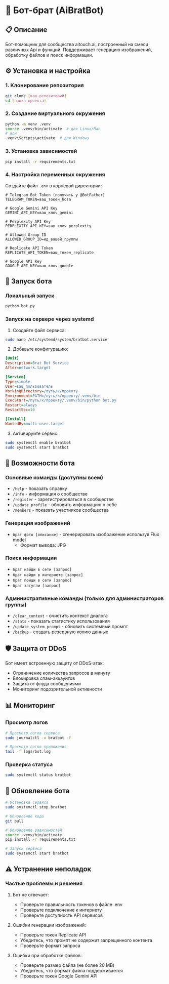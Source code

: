 # 🤖 Бот-брат (AiBratBot)

## 📋 Описание
Бот-помощник для сообщества aitouch.ai, построенный на смеси различных Api  и функций. Поддерживает генерацию изображений, обработку файлов и поиск информации.


## ⚙️ Установка и настройка

### 1. Клонирование репозитория
```bash
git clone [ваш-репозиторий]
cd [папка-проекта]
```

### 2. Создание виртуального окружения
```bash
python -m venv .venv
source .venv/bin/activate  # для Linux/Mac
# или
.venv\Scripts\activate  # для Windows
```

### 3. Установка зависимостей
```bash
pip install -r requirements.txt
```

### 4. Настройка переменных окружения
Создайте файл `.env` в корневой директории:
```env
# Telegram Bot Token (получить у @BotFather)
TELEGRAM_TOKEN=ваш_токен_бота

# Google Gemini API Key
GEMINI_API_KEY=ваш_ключ_gemini

# Perplexity API Key
PERPLEXITY_API_KEY=ваш_ключ_perplexity

# Allowed Group ID
ALLOWED_GROUP_ID=ид_вашей_группы

# Replicate API Token
REPLICATE_API_TOKEN=ваш_токен_replicate

# Google API Key
GOOGLE_API_KEY=ваш_ключ_google
```

## 🚀 Запуск бота

### Локальный запуск
```bash
python bot.py
```

### Запуск на сервере через systemd
1. Создайте файл сервиса:
```bash
sudo nano /etc/systemd/system/bratbot.service
```

2. Добавьте конфигурацию:
```ini
[Unit]
Description=Brat Bot Service
After=network.target

[Service]
Type=simple
User=ваш_пользователь
WorkingDirectory=/путь/к/проекту
Environment=PATH=/путь/к/проекту/.venv/bin
ExecStart=/путь/к/проекту/.venv/bin/python bot.py
Restart=always
RestartSec=10

[Install]
WantedBy=multi-user.target
```

3. Активируйте сервис:
```bash
sudo systemctl enable bratbot
sudo systemctl start bratbot
```

## 📝 Возможности бота

### Основные команды (доступны всем)
- `/help` - показать справку
- `/info` - информация о сообществе
- `/register` - зарегистрироваться в сообществе
- `/update_profile` - обновить информацию о себе
- `/members` - показать участников сообщества


### Генерация изображений
- `брат фото [описание]` - сгенерировать изображение используя Flux model
  - Формат вывода: JPG

### Поиск информации
- `брат найди в сети [запрос]`
- `брат найди в интернете [запрос]`
- `брат поищи в сети [запрос]`
- `брат загугли [запрос]`

### Административные команды (только для администраторов группы)
- `/clear_context` - очистить контекст диалога
- `/stats` - показать статистику использования
- `/update_system_prompt` - обновить системный промпт
- `/backup` - создать резервную копию данных

## 🛡 Защита от DDoS

Бот имеет встроенную защиту от DDoS-атак:
- Ограничение количества запросов в минуту
- Блокировка спам-аккаунтов
- Защита от флуда сообщениями
- Мониторинг подозрительной активности

## 📊 Мониторинг

### Просмотр логов
```bash
# Просмотр логов сервиса
sudo journalctl -u bratbot -f

# Просмотр логов приложения
tail -f logs/bot.log
```

### Проверка статуса
```bash
sudo systemctl status bratbot
```

## 🔄 Обновление бота
```bash
# Остановка сервиса
sudo systemctl stop bratbot

# Обновление кода
git pull

# Обновление зависимостей
source .venv/bin/activate
pip install -r requirements.txt

# Запуск сервиса
sudo systemctl start bratbot
```

## ⚠️ Устранение неполадок

### Частые проблемы и решения
1. Бот не отвечает:
   - Проверьте правильность токенов в файле .env
   - Проверьте подключение к интернету
   - Проверьте доступность API сервисов

2. Ошибки генерации изображений:
   - Проверьте токен Replicate API
   - Убедитесь, что промпт не содержит запрещенного контента
   - Проверьте формат запроса

3. Ошибки при обработке файлов:
   - Проверьте размер файла (не более 20 MB)
   - Убедитесь, что формат файла поддерживается
   - Проверьте токен Google Gemini API
